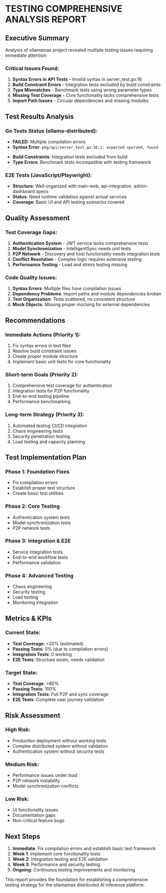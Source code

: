 # TESTING COMPREHENSIVE ANALYSIS REPORT

## Executive Summary
Analysis of ollamamax project revealed multiple testing issues requiring immediate attention:

### Critical Issues Found:
1. **Syntax Errors in API Tests** - Invalid syntax in server_test.go:16
2. **Build Constraint Errors** - Integration tests excluded by build constraints
3. **Type Mismatches** - Benchmark tests using wrong parameter types
4. **Missing Test Coverage** - Core functionality lacks comprehensive tests
5. **Import Path Issues** - Circular dependencies and missing modules

## Test Results Analysis

### Go Tests Status (ollama-distributed):
- **FAILED**: Multiple compilation errors
- **Syntax Error**: `pkg/api/server_test.go:16:1: expected operand, found ':'`
- **Build Constraints**: Integration tests excluded from build
- **Type Errors**: Benchmark tests incompatible with testing framework

### E2E Tests (JavaScript/Playwright):
- **Structure**: Well-organized with main-web, api-integration, admin-dashboard specs
- **Status**: Need runtime validation against actual services
- **Coverage**: Basic UI and API testing scenarios covered

## Quality Assessment

### Test Coverage Gaps:
1. **Authentication System** - JWT service lacks comprehensive tests
2. **Model Synchronization** - IntelligentSync needs unit tests
3. **P2P Network** - Discovery and host functionality needs integration tests
4. **Conflict Resolution** - Complex logic requires extensive testing
5. **Performance Testing** - Load and stress testing missing

### Code Quality Issues:
1. **Syntax Errors**: Multiple files have compilation issues
2. **Dependency Problems**: Import paths and module dependencies broken
3. **Test Organization**: Tests scattered, no consistent structure
4. **Mock Objects**: Missing proper mocking for external dependencies

## Recommendations

### Immediate Actions (Priority 1):
1. Fix syntax errors in test files
2. Resolve build constraint issues
3. Create proper module structure
4. Implement basic unit tests for core functionality

### Short-term Goals (Priority 2):
1. Comprehensive test coverage for authentication
2. Integration tests for P2P functionality
3. End-to-end testing pipeline
4. Performance benchmarking

### Long-term Strategy (Priority 3):
1. Automated testing CI/CD integration
2. Chaos engineering tests
3. Security penetration testing
4. Load testing and capacity planning

## Test Implementation Plan

### Phase 1: Foundation Fixes
- Fix compilation errors
- Establish proper test structure
- Create basic test utilities

### Phase 2: Core Testing
- Authentication system tests
- Model synchronization tests
- P2P network tests

### Phase 3: Integration & E2E
- Service integration tests
- End-to-end workflow tests
- Performance validation

### Phase 4: Advanced Testing
- Chaos engineering
- Security testing
- Load testing
- Monitoring integration

## Metrics & KPIs

### Current State:
- **Test Coverage**: <20% (estimated)
- **Passing Tests**: 0% (due to compilation errors)
- **Integration Tests**: 0 working
- **E2E Tests**: Structure exists, needs validation

### Target State:
- **Test Coverage**: >80%
- **Passing Tests**: 100%
- **Integration Tests**: Full P2P and sync coverage
- **E2E Tests**: Complete user journey validation

## Risk Assessment

### High Risk:
- Production deployment without working tests
- Complex distributed system without validation
- Authentication system without security tests

### Medium Risk:
- Performance issues under load
- P2P network instability
- Model synchronization conflicts

### Low Risk:
- UI functionality issues
- Documentation gaps
- Non-critical feature bugs

## Next Steps

1. **Immediate**: Fix compilation errors and establish basic test framework
2. **Week 1**: Implement core functionality tests
3. **Week 2**: Integration testing and E2E validation
4. **Week 3**: Performance and security testing
5. **Ongoing**: Continuous testing improvements and monitoring

This report provides the foundation for establishing a comprehensive testing strategy for the ollamamax distributed AI inference platform.